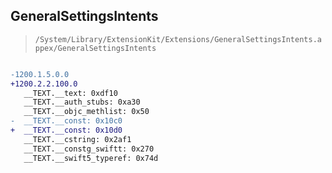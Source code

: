 ## GeneralSettingsIntents

> `/System/Library/ExtensionKit/Extensions/GeneralSettingsIntents.appex/GeneralSettingsIntents`

```diff

-1200.1.5.0.0
+1200.2.2.100.0
   __TEXT.__text: 0xdf10
   __TEXT.__auth_stubs: 0xa30
   __TEXT.__objc_methlist: 0x50
-  __TEXT.__const: 0x10c0
+  __TEXT.__const: 0x10d0
   __TEXT.__cstring: 0x2af1
   __TEXT.__constg_swiftt: 0x270
   __TEXT.__swift5_typeref: 0x74d

```
